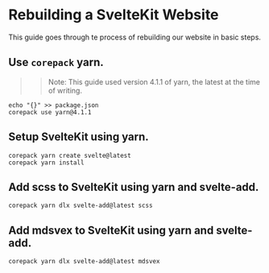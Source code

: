 # Rebuilding a SvelteKit Website

This guide goes through te process of rebuilding our website in basic steps.

## Use `corepack` yarn.

>> Note: This guide used version 4.1.1 of yarn, the latest at the time of writing.

``` shell
echo "{}" >> package.json
corepack use yarn@4.1.1
```

## Setup SvelteKit using yarn.

``` shell
corepack yarn create svelte@latest
corepack yarn install
```

## Add scss to SvelteKit using yarn and svelte-add.
``` shell
corepack yarn dlx svelte-add@latest scss
```

## Add mdsvex to SvelteKit using yarn and svelte-add.
``` shell
corepack yarn dlx svelte-add@latest mdsvex
```
